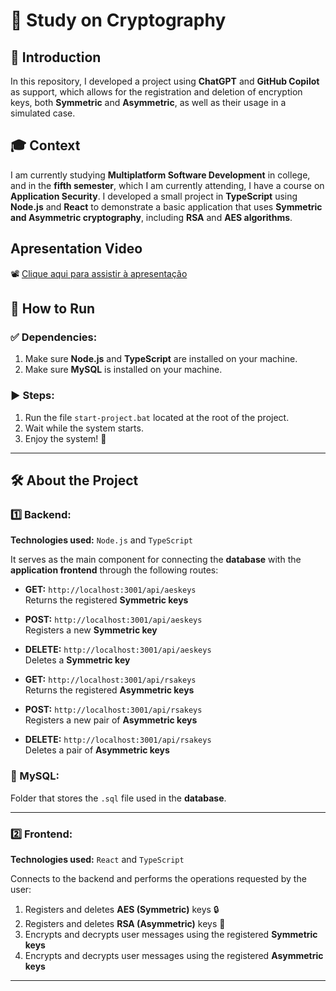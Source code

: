 # 🔐 Study on Cryptography

## 📘 Introduction

In this repository, I developed a project using **ChatGPT** and **GitHub Copilot** as support, which allows for the registration and deletion of encryption keys, both **Symmetric** and **Asymmetric**, as well as their usage in a simulated case.

## 🎓 Context

I am currently studying **Multiplatform Software Development** in college, and in the **fifth semester**, which I am currently attending, I have a course on **Application Security**. I developed a small project in **TypeScript** using **Node.js** and **React** to demonstrate a basic application that uses **Symmetric and Asymmetric cryptography**, including **RSA** and **AES algorithms**.

## Apresentation Video

📽️ [Clique aqui para assistir à apresentação](Midia/Apresentation.mkv)




## 🚀 How to Run

### ✅ Dependencies:
1. Make sure **Node.js** and **TypeScript** are installed on your machine.
2. Make sure **MySQL** is installed on your machine.

### ▶️ Steps:
1. Run the file `start-project.bat` located at the root of the project.
2. Wait while the system starts.
3. Enjoy the system! 🎉

---

## 🛠️ About the Project

### 1️⃣ Backend:

**Technologies used:** `Node.js` and `TypeScript`

It serves as the main component for connecting the **database** with the **application frontend** through the following routes:

- **GET:** `http://localhost:3001/api/aeskeys`  
  Returns the registered **Symmetric keys**

- **POST:** `http://localhost:3001/api/aeskeys`  
  Registers a new **Symmetric key**

- **DELETE:** `http://localhost:3001/api/aeskeys`  
  Deletes a **Symmetric key**

- **GET:** `http://localhost:3001/api/rsakeys`  
  Returns the registered **Asymmetric keys**

- **POST:** `http://localhost:3001/api/rsakeys`  
  Registers a new pair of **Asymmetric keys**

- **DELETE:** `http://localhost:3001/api/rsakeys`  
  Deletes a pair of **Asymmetric keys**

### 💾 MySQL:

Folder that stores the `.sql` file used in the **database**.

---

### 2️⃣ Frontend:

**Technologies used:** `React` and `TypeScript`

Connects to the backend and performs the operations requested by the user:

1. Registers and deletes **AES (Symmetric)** keys 🔒  
2. Registers and deletes **RSA (Asymmetric)** keys 🔐  
3. Encrypts and decrypts user messages using the registered **Symmetric keys**  
4. Encrypts and decrypts user messages using the registered **Asymmetric keys**

---
